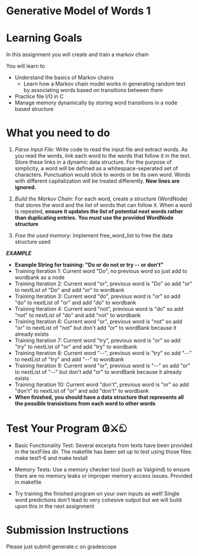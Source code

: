 # Generative Model of Words 1

Learning Goals
==============

In this assignment you will create and train a markov chain

You will learn to
* Understand the basics of Markov chains
    * Learn how a Markov chain model works in generating random text by associating words based on transitions between them
* Practice file I/O in C
* Manage memory dynamically by storing word transitions in a node based structure

What you need to do
===================

1. *Parse Input File:*
Write code to read the input file and extract words.
As you read the words, link each word to the words that follow it in the text. Store these links in a dynamic data structure.
For the purpose of simplicity, a word will be defined as a whitespace-seperated set of characters. Punctuation would
stick to words or be its own word. Words with different capitalization will be treated differently. **New lines are ignored.**

2. *Build the Markov Chain:*
For each word, create a structure (WordNode) that stores the word and the list of words that can follow it.
When a word is repeated, **ensure it updates the list of potential next words rather than duplicating entries.**
**You must use the provided WordNode structure**

3. *Free the used memory:*
Implement free_word_list to free the data structure used

***EXAMPLE***
- **Example String for training: "Do or do not or try -- or don't"**
- Training Iteration 1: Current word "Do", no previous word so just add to wordbank as a node
- Training Iteration 2: Current word "or", previous word is "Do" so add "or" to nextList of "Do" and add "or" to wordbank
- Training Iteration 3: Current word "do", previous word is "or" so add "do" to nextList of "or" and add "do" to wordbank
- Training Iteration 4: Current word "not", previous word is "do" so add "not" to nextList of "do" and add "not" to wordbank
- Training Iteration 6: Current word "or", previous word is "not" so add "or" to nextList of "not" but don't add "or" to wordBank because it already exists
- Training Iteration 7: Current word "try", previous word is "or" so add "try" to nextList of "or" and add "try" to wordbank
- Training Iteration 8: Current word "--", previous word is "try" so add "--" to nextList of "try" and add "--" to wordbank
- Training Iteration 9: Current word "or", previous word is "--" so add "or" to nextList of "--" but don't add "or" to wordBank because it already exists
- Training Iteration 10: Current word "don't", previous word is "or" so add "don't" to nextList of "or" and add "don't" to wordbank
- **When finished, you should have a data structure that represents all the possible transistions from each word to other words**



Test Your Program 𐐘⚔ඞ
=================
- Basic Functionality Test:
Several excerpts from texts have been provided in the textFiles dir. The makefile has been set up to test using those files: make test1-6 and make testall

- Memory Tests:
Use a memory checker tool (such as Valgrind) to ensure there are no memory leaks or improper memory access issues. Provided in makefile

- Try training the finished program on your own inputs as well! Single word predictions don't lead to very cohesive output but we will build upon this in the next assignment

Submission Instructions
=======================
Please just submit generate.c on gradescope
